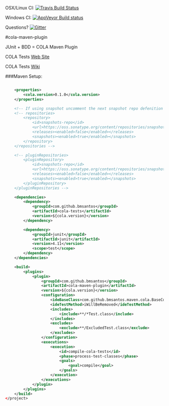 OSX/Linux CI: [![Travis Build Status](https://travis-ci.org/bmsantos/cola-maven-plugin.svg?branch=master)](https://travis-ci.org/bmsantos/cola-maven-plugin)

Windows CI: [![AppVeyor Build status](https://ci.appveyor.com/api/projects/status/3k6ewjhnvr2itn9c?svg=true)](https://ci.appveyor.com/project/bmsantos/cola-maven-plugin)

Questions? [![Gitter](https://badges.gitter.im/Join%20Chat.svg)](https://gitter.im/bmsantos/cola-maven-plugin?utm_source=badge&utm_medium=badge&utm_campaign=pr-badge&utm_content=badge)

#cola-maven-plugin

JUnit + BDD = COLA Maven Plugin

COLA Tests [Web Site](http://bmsantos.github.io/cola-maven-plugin/)

COLA Tests [Wiki](https://github.com/bmsantos/cola-tests/wiki)

###Maven Setup:
```xml

    <properties>
        <cola.version>0.1.0</cola.version>
    </properties>

    <!-- If using snapshot uncomment the next snapshot repo defenition -->
    <!-- repositories>
        <repository>
            <id>snapshots-repo</id>
            <url>https://oss.sonatype.org/content/repositories/snapshots</url>
            <releases><enabled>false</enabled></releases>
            <snapshots><enabled>true</enabled></snapshots>
        </repository>
    </repositories -->

    <!-- pluginRepositories>
        <pluginRepository>
            <id>snapshots-repo</id>
            <url>https://oss.sonatype.org/content/repositories/snapshots</url>
            <releases><enabled>false</enabled></releases>
            <snapshots><enabled>true</enabled></snapshots>
        </pluginRepository>
    </pluginRepositories -->

    <dependencies>
        <dependency>
            <groupId>com.github.bmsantos</groupId>
            <artifactId>cola-tests</artifactId>
            <version>${cola.version}</version>
        </dependency>

        <dependency>
            <groupId>junit</groupId>
            <artifactId>junit</artifactId>
            <version>4.11</version>
            <scope>test</scope>
        </dependency>
    </dependencies>

    <build>
        <plugins>
            <plugin>
                <groupId>com.github.bmsantos</groupId>
                <artifactId>cola-maven-plugin</artifactId>
                <version>${cola.version}</version>
                <configuration>
                    <ideBaseClass>com.github.bmsantos.maven.cola.BaseColaTest</ideBaseClass>
                    <ideTestMethod>iWillBeRemoved</ideTestMethod>
                    <includes>
                        <include>**/*Test.class</include>
                    </includes>
                    <excludes>
                        <exclude>**/ExcludedTest.class</exclude>
                    </excludes>
                </configuration>
                <executions>
                    <execution>
                        <id>compile-cola-tests</id>
                        <phase>process-test-classes</phase>
                        <goals>
                            <goal>compile</goal>
                        </goals>
                    </execution>
                </executions>
            </plugin>
        </plugins>
    </build>
</project>
```
